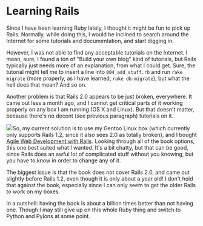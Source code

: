 Learning Rails
==============
Since I have been learning Ruby lately, I thought it might be fun to pick up Rails.  Normally, while doing this, I would be inclined to search around the Internet for some tutorials and documentation, and start digging in.

However, I was not able to find any acceptable tutorials on the Internet.  I mean, sure, I found a ton of "Build your own blog" kind of tutorials, but Rails typically just needs more of an explanation, from what I could get.  Sure, the tutorial might tell me to insert a line into <code>004_add_stuff.rb</code> and run <code>rake migrate</code> (more properly, as I have learned, <code>rake db:migrate</code>), but what the hell does that mean?  And so on.

Another problem is that Rails 2.0 appears to be just broken, everywhere.  It came out less a month ago, and I cannot get critical parts of it working properly on any box I am running (OS X and Linux).  But that doesn't matter, because there's no decent (see previous paragraph) tutorials on it.

<a href="http://www.amazon.com/gp/product/0977616630?ie=UTF8&tag=mathfigu-20&linkCode=as2&camp=1789&creative=9325&creativeASIN=0977616630"><img class="alignright" border="0" src="http://www.caswenson.com/wp-content/uploads/2007/12/21br22k8svl_aa_sl160_.jpg"></a><img src="http://www.assoc-amazon.com/e/ir?t=mathfigu-20&l=as2&o=1&a=0977616630" width="1" height="1" border="0" alt="" style="border:none !important; margin:0px !important;" />So, my current solution is to use my Gentoo Linux box (which currently only supports Rails 1.2, since it also sees 2.0 as totally broken), and I bought <a href="http://www.amazon.com/gp/product/0977616630?ie=UTF8&tag=mathfigu-20&linkCode=as2&camp=1789&creative=9325&creativeASIN=0977616630">Agile Web Development with Rails</a><img src="http://www.assoc-amazon.com/e/ir?t=mathfigu-20&l=as2&o=1&a=0977616630" width="1" height="1" border="0" alt="" style="border:none !important; margin:0px !important;" />.  Looking through all of the book options, this one best suited what I wanted.  It's a bit chatty, but that can be good, since Rails does an awful lot of complicated stuff without you knowing, but you have to know in order to change any of it.

The biggest issue is that the book does not cover Rails 2.0, and came out slightly before Rails 1.2, even though it is only about a year old!  I don't hold that against the book, especially since I can only seem to get the older Rails to work on my boxes.

In a nutshell: having the book is about a billion times better than not having one.  Though I may still give up on this whole Ruby thing and switch to Python and Pylons at some point.